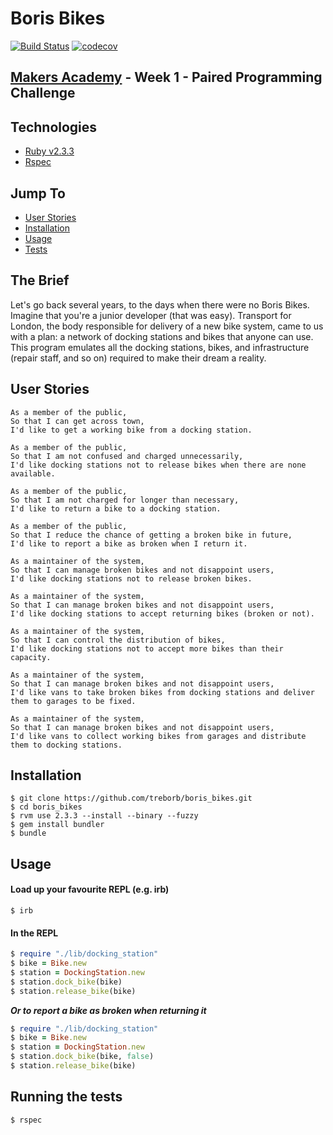 # Boris Bikes

[![Build Status](https://travis-ci.org/treborb/boris_bikes.svg?branch=master)](https://travis-ci.org/treborb/boris_bikes)
[![codecov](https://codecov.io/gh/treborb/boris_bikes/branch/master/graph/badge.svg)](https://codecov.io/gh/treborb/boris_bikes)

## [Makers Academy](http://www.makersacademy.com) - Week 1 - Paired Programming Challenge

## Technologies
* [Ruby v2.3.3](https://www.ruby-lang.org/en/)
* [Rspec](http://rspec.info/)

## Jump To
* [User Stories](#user-stories)
* [Installation](#install)
* [Usage](#usage)
* [Tests](#tests)

## The Brief

Let's go back several years, to the days when there were no Boris Bikes. Imagine that you're a junior developer (that was easy). Transport for London, the body responsible for delivery of a new bike system, came to us with a plan: a network of docking stations and bikes that anyone can use. This program emulates all the docking stations, bikes, and infrastructure (repair staff, and so on) required to make their dream a reality.

## <a name="user-stories">User Stories</a>

```
As a member of the public,
So that I can get across town,
I'd like to get a working bike from a docking station.

As a member of the public,
So that I am not confused and charged unnecessarily,
I'd like docking stations not to release bikes when there are none available.

As a member of the public,
So that I am not charged for longer than necessary,
I'd like to return a bike to a docking station.

As a member of the public,
So that I reduce the chance of getting a broken bike in future,
I'd like to report a bike as broken when I return it.

As a maintainer of the system,
So that I can manage broken bikes and not disappoint users,
I'd like docking stations not to release broken bikes.

As a maintainer of the system,
So that I can manage broken bikes and not disappoint users,
I'd like docking stations to accept returning bikes (broken or not).

As a maintainer of the system,
So that I can control the distribution of bikes,
I'd like docking stations not to accept more bikes than their capacity.

As a maintainer of the system,
So that I can manage broken bikes and not disappoint users,
I'd like vans to take broken bikes from docking stations and deliver them to garages to be fixed.

As a maintainer of the system,
So that I can manage broken bikes and not disappoint users,
I'd like vans to collect working bikes from garages and distribute them to docking stations.
```

## <a name="install">Installation</a>
```
$ git clone https://github.com/treborb/boris_bikes.git
$ cd boris_bikes
$ rvm use 2.3.3 --install --binary --fuzzy
$ gem install bundler
$ bundle
```

## <a name="usage">Usage</a>

#### Load up your favourite REPL (e.g. irb)

```
$ irb
```

#### In the REPL
```ruby
$ require "./lib/docking_station"
$ bike = Bike.new
$ station = DockingStation.new
$ station.dock_bike(bike)
$ station.release_bike(bike)
```

***Or to report a bike as broken when returning it***
```ruby
$ require "./lib/docking_station"
$ bike = Bike.new
$ station = DockingStation.new
$ station.dock_bike(bike, false)
$ station.release_bike(bike)
```

## <a name="tests">Running the tests</a>
```
$ rspec
```
